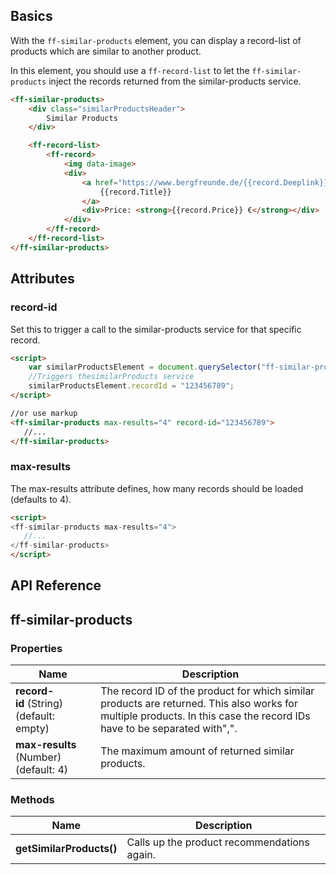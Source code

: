 ## Basics
With the `ff-similar-products` element, you can display a record-list of products which are similar to another product.
 
In this element, you should use a `ff-record-list` to let the `ff-similar-products` inject the records returned from the similar-products service.

```html
<ff-similar-products>
    <div class="similarProductsHeader">
        Similar Products
    </div>

    <ff-record-list>
        <ff-record>
            <img data-image>
            <div>
                <a href="https://www.bergfreunde.de/{{record.Deeplink}}" data-action="redirect">
                    {{record.Title}}
                </a>
                <div>Price: <strong>{{record.Price}} €</strong></div>
            </div>
        </ff-record>
    </ff-record-list>
</ff-similar-products>
```

## Attributes
### record-id
Set this to trigger a call to the similar-products service for that specific record.
```html
<script>
    var similarProductsElement = document.querySelector("ff-similar-products");
    //Triggers thesimilarProducts service
    similarProductsElement.recordId = "123456789";
</script>

//or use markup
<ff-similar-products max-results="4" record-id="123456789">
   //...
</ff-similar-products>
```

### max-results
The max-results attribute defines, how many records should be loaded (defaults to 4).
```html
<script>
<ff-similar-products max-results="4">
   //...
</ff-similar-products>
</script>
```

## API Reference
## ff-similar-products
### Properties
| Name | Description |
| ---- | ----------- |
|**record-id**&nbsp;(String) (default: empty)| The record ID of the product for which similar products are returned. This also works for multiple products. In this case the record IDs have to be separated with\",\". |
|**max-results**&nbsp; (Number) (default: 4)| The maximum amount of returned similar products. |

### Methods
| Name | Description |
| ---- | ----------- |
|**getSimilarProducts()**| Calls up the product recommendations again. |
